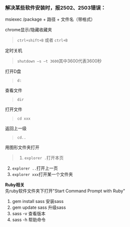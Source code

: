 ### 解决某些软件安装时，报2502、2503错误：   
msiexec /package + 路径 + 文件名（带格式）

chrome显示/隐藏收藏夹
> `ctrl+shift+B` 或者 `ctrl+B`

定时关机
> `shutdown –s –t 3600`其中3600代表3600秒

打开D盘
> `d:`

查看文件
> `dir`

打开文件
> `cd xxx`

返回上一级
> `cd..`

用图形文件夹打开
> 1. `explorer .`打开本页
2. `explorer ..`打开上一页
3. `explorer xxx`打开某一个文件夹


**Ruby相关**  
先ruby软件文件夹下打开"Start Command Prompt with Ruby"
1. gem install sass 安装sass
2. gem update sass 升级sass
3. sass -v 查看版本
4. sass -h 帮助命令
